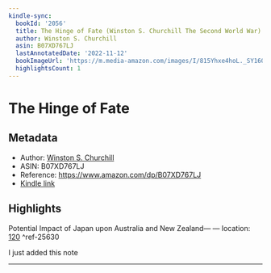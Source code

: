 ```yaml
---
kindle-sync:
  bookId: '2056'
  title: The Hinge of Fate (Winston S. Churchill The Second World War)
  author: Winston S. Churchill
  asin: B07XD767LJ
  lastAnnotatedDate: '2022-11-12'
  bookImageUrl: 'https://m.media-amazon.com/images/I/815Yhxe4hoL._SY160.jpg'
  highlightsCount: 1
---
```

# The Hinge of Fate
## Metadata
* Author: [Winston S. Churchill](https://www.amazon.com/Winston-S-Churchill/e/B000APW3RS/ref=dp_byline_cont_ebooks_1)
* ASIN: B07XD767LJ
* Reference: https://www.amazon.com/dp/B07XD767LJ
* [Kindle link](kindle://book?action=open&asin=B07XD767LJ)

## Highlights
Potential Impact of Japan upon Australia and New Zealand— — location: [120](kindle://book?action=open&asin=B07XD767LJ&location=120) ^ref-25630

I just added this note

---
